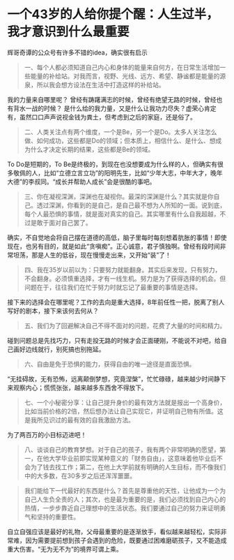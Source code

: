 # 一个43岁的人给你提个醒：人生过半，我才意识到什么最重要
辉哥奇谭的公众号有许多不错的idea，确实很有启示

> 一、每个人都必须知道自己内心和身体的能量来自何方，在日常生活增加一些能量的补给站。对我而言，视野、光线、远方、希望、静谧都是能量的源泉，所以我会想方设法在生活中打造这样的补给站。

我的力量来自哪里呢？ 曾经有踌躇满志的时候，曾经有绝望无路的时候，曾经也有背水一战的时候？ 是什么给的我力量，又是什么让我功力尽失？虚荣心肯定有，虽然口口声声说视金钱为粪土，但考虑到之后的家庭，还是俗了。

> 二、人类关注点有两个维度，一个是Be，另一个是Do。太多人关注怎么做、如何成功，这些都是Do的领域；但本质上，相信什么、是什么、想成为什么才决定长期的结果，这些都是Be的领域。

To Do是短期的，To Be是终极的，到现在也没想要成为什么样的人，但确实有很多敬佩的人，比如“立德立言立功”的阳明先生，比如“少年大志，中年大才，晚年大德”的李叔同。“成长并帮助人成长”会是很酷的事吧。

> 三、你在凝视深渊，深渊也在凝视你。最深的深渊是什么？其实就是你自己。透过深渊，你看到的是自己，是自己最不想为人所知的一面。说到底，每个人最恐惧的事情，就是面对真实的自己。其实哪里有什么自我超越，不过是敢于面对自己罢了。

确实，不自觉地会将自己摆在道德的高低，脑子里每时每刻想着肮胀的事情！即使现在，也另有目的，就是如此“贪嗔痴”。正心诚意，君子慎独啊。曾经有段时间非常坦荡，那是人生的低谷，现在慢慢走出来，又开始“装”了！

> 四、我在35岁以前以为：只要努力就能翻身。其实后来发现，只有努力，不会翻身。必须慎重选择，才有一线生机。努力是为了获得选择的机会。但问题在于，往往我们在忙于努力时就忘记了最重要的事情是选择。

接下来的选择会在哪里呢？工作的去向是重大选择，8年前任性一把，脱离了别人写好的剧本，接下来该何去何从？

> 五、我们为了回避解决自己不得不面对的问题，花费了大量的时间和精力。

碰到问题总是先找巧力，只有走投无路的时候才会正面硬刚，不能说不对吧，给自己画好边线就行，别死搞也别拖延。

> 六、自由是免于恐惧的能力，获得自由的唯一途径是直面恐惧。

“无挂碍故，无有恐怖，远离颠倒梦想，究竟涅槃”，忙忙碌碌，越来越少时间静下来观察内心；慌慌张张，越来越多东西舍不得放下。

> 七、一个小秘密分享：让自己提升身价的最有效方法就是报出一个高身价，比如当前价格的2倍，然后想办法让自己实现它，并证明自己物有所值。这是我所见识过的最有效的自我激励方法。

为了两百万的小目标迈进吧！


> 八、谈谈自己的教育梦想。对于自己的孩子，我有两个非常明确的愿望，第一，在他大学毕业前即实现某种意义的「财务自由」，这意味着他毕业后不会为了钱去找工作；第二，在他上大学前就有明确的人生目标，而不像我们中的大多数，在30多岁之后还浑浑噩噩。

> 我们能给下一代最好的东西是什么？首先是尊重他的天性，让他成为一个为自己人生负全责的人；其次，也是最为重要的是，我们必须找到自己内心的热情，一步步靠近自己理想中的生活状态。我们要通过自己的努力来证明勇气和坚持的重要性。

自立自强应该是最好的礼物，父母最重要的是逐渐放手，看似越来越轻松，实际非常难，因为需要提前想到孩子会遇到的危险，既要通过困难磨砺孩子，又不能造成重大伤害。“无为无不为”的境界可谓上乘。

